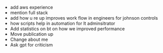 - add aws experience
- mention full stack 
- add how u re up improves work flow in engineers for johnson controls
- how scripts help in automation for It adminsitrator
- Add statistics on bt on how we improved performance 
- Move publication up
- Change about me
- Ask gpt for criticism 